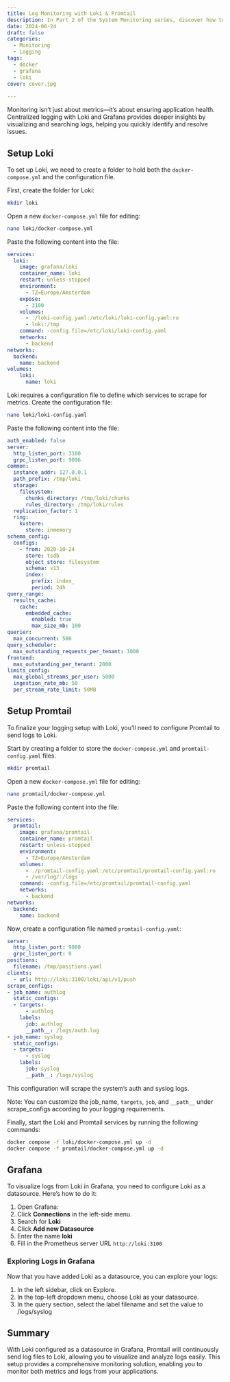 ```yaml
---
title: Log Monitoring with Loki & Promtail
description: In Part 2 of the System Monitoring series, discover how to configure log monitoring for your systems using Loki and Promtail, visualized with Grafana.
date: 2024-06-24
draft: false
categories:
  - Monitoring
  - Logging
tags:
  - docker
  - grafana
  - loki
cover: cover.jpg
      
---
```


Monitoring isn’t just about metrics—it’s about ensuring application health. Centralized logging with Loki and Grafana provides deeper insights by visualizing and searching logs, helping you quickly identify and resolve issues.

## Setup Loki

To set up Loki, we need to create a folder to hold both the `docker-compose.yml` and the configuration file.

First, create the folder for Loki:
```bash
mkdir loki
```

Open a new `docker-compose.yml` file for editing:

```bash
nano loki/docker-compose.yml
```
Paste the following content into the file:
```yaml {filename="docker-compose.yml"}
services:
  loki:
    image: grafana/loki
    container_name: loki
    restart: unless-stopped
    environment:
      - TZ=Europe/Amsterdam
    expose:
      - 3100
    volumes:
      - ./loki-config.yaml:/etc/loki/loki-config.yaml:ro
      - loki:/tmp
    command: -config.file=/etc/loki/loki-config.yaml
    networks:
      - backend
networks:
  backend:
    name: backend
volumes:
    loki:
      name: loki
```

Loki requires a configuration file to define which services to scrape for metrics. Create the configuration file:
```bash
nano loki/loki-config.yaml
```
Paste the following content into the file:
```yaml {filename="loki-config.yml"}
auth_enabled: false
server:
  http_listen_port: 3100
  grpc_listen_port: 9096
common:
  instance_addr: 127.0.0.1
  path_prefix: /tmp/loki
  storage:
    filesystem:
      chunks_directory: /tmp/loki/chunks
      rules_directory: /tmp/loki/rules
  replication_factor: 1
  ring:
    kvstore:
      store: inmemory
schema_config:
  configs:
    - from: 2020-10-24
      store: tsdb
      object_store: filesystem
      schema: v13
      index:
        prefix: index_
        period: 24h
query_range:
  results_cache:
    cache:
      embedded_cache:
        enabled: true
        max_size_mb: 100
querier:
  max_concurrent: 500
query_scheduler:
  max_outstanding_requests_per_tenant: 1000
frontend:
  max_outstanding_per_tenant: 2000
limits_config:
  max_global_streams_per_user: 5000
  ingestion_rate_mb: 50
  per_stream_rate_limit: 50MB
```

## Setup Promtail

To finalize your logging setup with Loki, you’ll need to configure Promtail to send logs to Loki.

Start by creating a folder to store the `docker-compose.yml` and `promtail-config.yaml` files.

```bash
mkdir promtail
```

Open a new `docker-compose.yml` file for editing:

```bash
nano promtail/docker-compose.yml
```
Paste the following content into the file:
```yaml {filename="docker-compose.yml"}
services:
  promtail:
    image: grafana/promtail
    container_name: promtail
    restart: unless-stopped
    environment:
      - TZ=Europe/Amsterdam
    volumes:
      - ./promtail-config.yaml:/etc/promtail/promtail-config.yaml:ro
      - /var/log/:/logs
    command: -config.file=/etc/promtail/promtail-config.yaml
    networks:
      - backend
networks:
  backend:
    name: backend
```

Now, create a configuration file named `promtail-config.yaml`:

```yaml {filename="promtail-config.yml"}
server:
  http_listen_port: 9080
  grpc_listen_port: 0
positions:
  filename: /tmp/positions.yaml
clients:
  - url: http://loki:3100/loki/api/v1/push
scrape_configs:
- job_name: authlog
  static_configs:
  - targets:
      - authlog
    labels:
      job: authlog
      __path__: /logs/auth.log
- job_name: syslog
  static_configs:
  - targets:
      - syslog
    labels:
      job: syslog
      __path__: /logs/syslog
```

This configuration will scrape the system’s auth and syslog logs.

Note: You can customize the job_name, `targets`, `job`, and `__path__` under scrape_configs according to your logging requirements.

Finally, start the Loki and Promtail services by running the following commands:

```bash
docker compose -f loki/docker-compose.yml up -d
docker compose -f promtail/docker-compose.yml up -d
```

## Grafana

To visualize logs from Loki in Grafana, you need to configure Loki as a datasource. Here’s how to do it:

1.	Open Grafana:
2.  Click **Connections** in the left-side menu.
3.  Search for **Loki**
4.  Click **Add new Datasource**
5.  Enter the name **loki**
6.  Fill in the Prometheus server URL `http://loki:3100`

### Exploring Logs in Grafana

Now that you have added Loki as a datasource, you can explore your logs:

1. In the left sidebar, click on Explore.
2. In the top-left dropdown menu, choose Loki as your datasource.
3. In the query section, select the label filename and set the value to /logs/syslog

## Summary

With Loki configured as a datasource in Grafana, Promtail will continuously send log files to Loki, allowing you to visualize and analyze logs easily. This setup provides a comprehensive monitoring solution, enabling you to monitor both metrics and logs from your applications.
